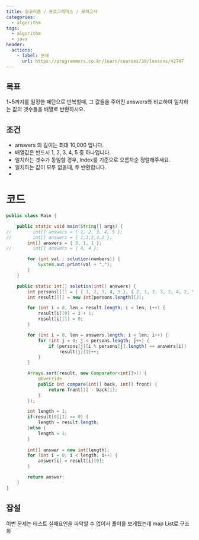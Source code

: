 ```yaml
---
title: 알고리즘 / 프로그래머스 / 모의고사
categories: 
  - algorithm
tags: 
  - algorithm
  - java
header:  
  actions:
    - label: 문제
      url: https://programmers.co.kr/learn/courses/30/lessons/42747
---
```

## 목표
1~5까지를 일정한 패턴으로 반복할때, 그 값들을 주어진 answers와 비교하여 일치하는 값의 갯수들을 배열로 반환하시요.

## 조건
-  answers 의 길이는 최대 10,000 입니다.
-  배열값은 반드시 1, 2, 3, 4, 5 중 하나입니다.
-  일치하는 갯수가 동일할 경우, Index를 기준으로 오름차순 정렬해주세요.
-  일치하는 값이 모두 없을때, 두 반환합니다.
-  
# 코드
```java
public class Main {

    public static void main(String[] args) {
//        int[] answers = { 1, 2, 3, 4, 5 };
//        int[] answers = { 1,3,2,4,2 };
        int[] answers = { 3, 1, 1 };
//        int[] answers = { 4, 4 };

        for (int val : solution(numbers)) {
            System.out.print(val + ",");
        }
    }

    public static int[] solution(int[] answers) {
        int persons[][] = { { 1, 2, 3, 4, 5 }, { 2, 1, 2, 3, 2, 4, 2, 5 }, { 3, 3, 1, 1, 2, 2, 4, 4, 5, 5 } };
        int result[][] = new int[persons.length][2];

        for (int i = 0, len = result.length; i < len; i++) {
            result[i][0] = i + 1;
            result[i][1] = 0;
        }

        for (int i = 0, len = answers.length; i < len; i++) {
            for (int j = 0; j < persons.length; j++) {
                if (persons[j][i % persons[j].length] == answers[i])
                    result[j][1]++;
            }
        }

        Arrays.sort(result, new Comparator<int[]>() {
            @Override
            public int compare(int[] back, int[] front) {
                return front[1] - back[1];
            }
        });

        int length = 1;
        if(result[0][1] == 0) {
            length = result.length;
        }else {
            length = 1;
        }
        
        int[] answer = new int[length];
        for (int i = 0; i < length; i++) {
            answer[i] = result[i][0];
        }

        return answer;
    }
}
 ```
## 잡설
이번 문제는 테스트 실패요인을 파악할 수 없어서 풀이를 보게됬는데 map List로 구조화
<!--stackedit_data:
eyJoaXN0b3J5IjpbLTE0NTI5MDg0MDMsMzAzNjE2NTc0XX0=
-->
